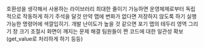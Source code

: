 호환성을 생각해서 사용하는 라이브러리 최대한 줄이기
가능하면 운영체제로부터 독립적으로 작동하게 하기
주석을 달것
만약 맵에 변화가 없다면 저장하지 않도록 하기
실행가능한 명령어에 색깔입히기. 개발 난이도가 높을 것 같으면 포기
맵의 테두리 영역 그리기
창 크기 조절시 화면이 깨지는 문제 해결
팀원들이 짠 코드에 대한 일관성 확보(get_value로 처리하게 하기 등등)

